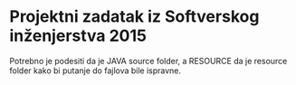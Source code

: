 # Projektni zadatak iz Softverskog inženjerstva 2015

Potrebno je podesiti da je JAVA source folder, a RESOURCE da je resource folder kako bi putanje do fajlova bile ispravne.

